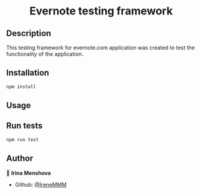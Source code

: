 <h1 align="center">Evernote testing framework</h1>

## Description 

This testing framework for evernote.com application was created to test the functionality of the application.

## Installation


```sh
npm install
```

## Usage



## Run tests

```sh
npm run test
```

## Author

👤 **Irina Menshova**

* Github: [@IreneMMM](https://github.com/IreneMMM)


